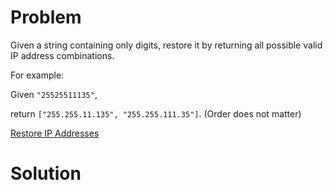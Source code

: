 
# Problem

Given a string containing only digits, restore it by returning all possible
valid IP address combinations.

For example:

Given `"25525511135"`,

return `["255.255.11.135", "255.255.111.35"]`. (Order does not matter)



[Restore IP Addresses](https://leetcode.com/problems/restore-ip-addresses)

# Solution



